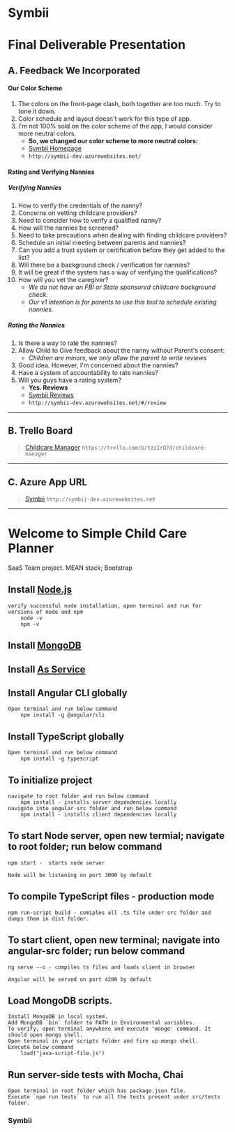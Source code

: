# Symbii
# Final Deliverable Presentation

## A. Feedback We Incorporated
#### Our Color Scheme
1. The colors on the front-page clash, both together are too much. Try to tone it down.
2. Color schedule and layout doesn't work for this type of app.
3. I'm not 100% sold on the color scheme of the app, I would consider more neutral colors.
    * **So, we changed our color scheme to more neutral colors:**
    * [Symbii Homepage](http://symbii-dev.azurewebsites.net)
    * `http://symbii-dev.azurewebsites.net/`
#### Rating and Verifying Nannies
##### Verifying Nannies
1. How to verify the credentials of the nanny?
2. Concerns on vetting childcare providers?
3. Need to consider how to verify a qualified nanny?
4. How will the nannies be screened?
5. Need to take precautions when dealing with finding childcare providers?
6. Schedule an initial meeting between parents and nannies?
7. Can you add a trust system or certification before they get added to the list?
8. Will there be a background check / verification for nannies?
9. It will be great if the system has a way of verifying the qualifications?
10. How will you vet the caregiver?
    * *We do not have an FBI or State sponsored childcare background check.*
    * *Our v1 intention is for parents to use this tool to schedule existing nannies.*
##### Rating the Nannies
1. Is there a way to rate the nannies?
2. Allow Child to Give feedback about the nanny without Parent's consent:
    * *Children are minors, we only allow the parent to write reviews*
3. Good idea. However, I'm concerned about the nannies?
4. Have a system of accountability to rate nannies?
5. Will you guys have a rating system?
    * **Yes. Reviews**
    * [Symbii Reviews](http://symbii-dev.azurewebsites.net/#/review/)
    * `http://symbii-dev.azurewebsites.net/#/review`

---

## B. Trello Board
>[Childcare Manager](https://trello.com/b/tzzIrQ7d/childcare-manager)
`https://trello.com/b/tzzIrQ7d/childcare-manager`

---
## C. Azure App URL
>[Symbii](http://symbii-dev.azurewebsites.net)
`http://symbii-dev.azurewebsites.net`

---

# Welcome to Simple Child Care Planner
SaaS Team project. MEAN stack; Bootstrap

## Install [Node.js](https://nodejs.org/en/)
    verify successful node installation, open terminal and run for versions of node and npm
        node -v
        npm -v 

## Install [MongoDB](https://www.mongodb.com/download-center/community) 
## Install [As Service](https://docs.mongodb.com/manual/tutorial/install-mongodb-on-windows/)


## Install Angular CLI globally
    Open terminal and run below command
        npm install -g @angular/cli

## Install TypeScript globally
    Open terminal and run below command
        npm install -g typescript

## To initialize project
    navigate to root folder and run below command
        npm install - installs server dependencies locally
    navigate into angular-src folder and run below command
        npm install - installs client dependencies locally

## To start Node server, open new termial; navigate to root folder; run below command

    npm start -  starts node server

    Node will be listening on port 3000 by default

## To compile TypeScript files - production mode
    npm run-script build - comiples all .ts file under src folder and dumps them in dist folder.

## To start client, open new terminal; navigate into angular-src folder; run below command

    ng serve --o - compiles ts files and loads client in browser

    Angular will be served on port 4200 by default

## Load MongoDB scripts.
    Install MongoDB in local system.
    Add MongoDB `bin` folder to PATH in Environmental variables.
    To verify, open terminal anywhere and execute 'mongo' command. It should open mongo shell.
    Open terminal in your scripts folder and fire up mongo shell.
    Execute below command
        load("java-script-file.js")
     
## Run server-side tests with Mocha, Chai
    Open terminal in root folder which has package.json file.
    Execute `npm run tests` to run all the tests present under src/tests folder.

### Symbii